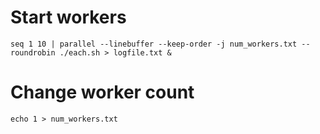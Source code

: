 # Start workers
`seq 1 10 | parallel --linebuffer --keep-order -j num_workers.txt --roundrobin ./each.sh > logfile.txt &`

# Change worker count
`echo 1 > num_workers.txt`
